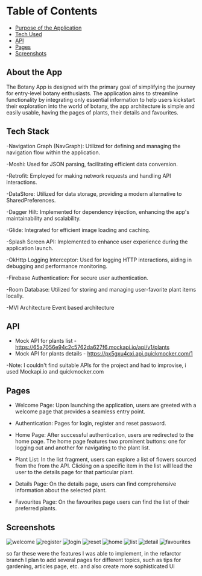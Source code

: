 # Table of Contents
- [Purpose of the Application](#purpose)
- [Tech Used](#tech)
- [API](#api)
- [Pages](#pages)
- [Screenshots](#screenshots)

## About the App

The Botany App is designed with the primary goal of simplifying the journey for entry-level botany enthusiasts. The application aims to streamline functionality by integrating only essential information to help users kickstart their exploration into the world of botany, the app architecture is simple and easily usable, having the pages of plants, their details and favourites.

## Tech Stack
-Navigation Graph (NavGraph):
Utilized for defining and managing the navigation flow within the application.

-Moshi:
Used for JSON parsing, facilitating efficient data conversion.

-Retrofit:
Employed for making network requests and handling API interactions.

-DataStore:
Utilized for data storage, providing a modern alternative to SharedPreferences.

-Dagger Hilt:
Implemented for dependency injection, enhancing the app's maintainability and scalability.

-Glide:
Integrated for efficient image loading and caching.

-Splash Screen API:
Implemented to enhance user experience during the application launch.

-OkHttp Logging Interceptor:
Used for logging HTTP interactions, aiding in debugging and performance monitoring.

-Firebase Authentication:
For secure user authentication.

-Room Database:
Utilized for storing and managing user-favorite plant items locally.

-MVI Architecture
Event based architecture


## API
- Mock API for plants list - https://65a7056e94c2c5762da627f6.mockapi.io/api/v1/plants
- Mock API for plants details - https://px5gxu4cxi.api.quickmocker.com/1

-Note: I couldn't find suitable APIs for the project and had to improvise, i used Mockapi.io and quickmocker.com

## Pages

- Welcome Page:
Upon launching the application, users are greeted with a welcome page that provides a seamless entry point.

- Authentication:
Pages for login, register and reset password.

- Home Page:
After successful authentication, users are redirected to the home page. The home page features two prominent buttons: one for logging out and another for navigating to the plant list.

- Plant List:
In the list fragment, users can explore a list of flowers sourced from the from the API. Clicking on a specific item in the list will lead the user to the details page for that particular plant.

- Details Page:
On the details page, users can find comprehensive information about the selected plant.

- Favourites Page:
On the favourites page users can find the list of their preferred plants.


## Screenshots
![welcome](https://github.com/gugatevzadze/Project_1/assets/123153999/781dfac4-659f-45bd-a879-93db46a415c5)
![register](https://github.com/gugatevzadze/Project_1/assets/123153999/a854ff13-3645-456c-8723-b5ba919d2e49)
![login](https://github.com/gugatevzadze/Project_1/assets/123153999/200c0ba6-7243-4cf7-97e3-631bfcaf46c6)
![reset](https://github.com/gugatevzadze/Project_1/assets/123153999/34d9f5ea-5c49-46ae-82d6-603d95019fb2)
![home](https://github.com/gugatevzadze/Project_1/assets/123153999/0df35f9d-acb0-4629-996a-f366c8c2e2e8)
![list](https://github.com/gugatevzadze/Project_1/assets/123153999/ea4554ce-c5d5-4ebc-92a3-3ca8948953f9)
![detail](https://github.com/gugatevzadze/Project_1/assets/123153999/f7bfdf41-eafb-4eb3-93af-cc76f5f8f5f8)
![favourites](https://github.com/gugatevzadze/Project_1/assets/123153999/a382bf6b-aa9b-42be-92a0-187ac8d3dcaf)

so far these were the features I was able to implement, in the refarctor branch I plan to add several pages for different topics, such as tips for gardening, articles page, etc. and also create more sophisticated UI


